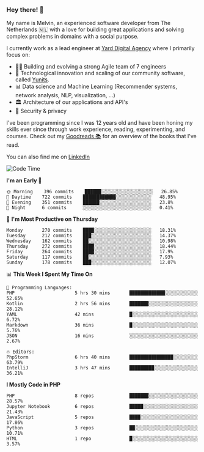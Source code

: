 ### Hey there! 👋

My name is Melvin, an experienced software developer from The Netherlands 🇳🇱 with a love for building great applications and solving complex problems in domains with a social purpose. 

I currently work as a lead engineer at [Yard Digital Agency](https://github.com/yardinternet) where I primarily focus on:

* 👏🏼 Building and evolving a strong Agile team of 7 engineers
* 🚀 Technological innovation and scaling of our community software, called [Yunits](https://www.yunits.com/).
* 📊 Data science and Machine Learning (Recommender systems, network analysis, NLP, visualization, ...)
* 🏛 Architecture of our applications and API's
* 🔐 Security & privacy

I've been programming since I was 12 years old and have been honing my skills ever since through work experience, reading, experimenting, and courses.
Check out my [Goodreads 📚](https://goodreads.com/melvinkoopmans) for an overview of the books that I've read. 

You can also find me on [LinkedIn](https://www.linkedin.com/in/melvinkoopmans)

<!--START_SECTION:waka-->
![Code Time](http://img.shields.io/badge/Code%20Time-0%20secs-blue)

**I'm an Early 🐤** 

```text
🌞 Morning    396 commits    ██████░░░░░░░░░░░░░░░░░░░   26.85% 
🌆 Daytime    722 commits    ████████████░░░░░░░░░░░░░   48.95% 
🌃 Evening    351 commits    ██████░░░░░░░░░░░░░░░░░░░   23.8% 
🌙 Night      6 commits      ░░░░░░░░░░░░░░░░░░░░░░░░░   0.41%

```
📅 **I'm Most Productive on Thursday** 

```text
Monday       270 commits    ████░░░░░░░░░░░░░░░░░░░░░   18.31% 
Tuesday      212 commits    ███░░░░░░░░░░░░░░░░░░░░░░   14.37% 
Wednesday    162 commits    ██░░░░░░░░░░░░░░░░░░░░░░░   10.98% 
Thursday     272 commits    ████░░░░░░░░░░░░░░░░░░░░░   18.44% 
Friday       264 commits    ████░░░░░░░░░░░░░░░░░░░░░   17.9% 
Saturday     117 commits    ██░░░░░░░░░░░░░░░░░░░░░░░   7.93% 
Sunday       178 commits    ███░░░░░░░░░░░░░░░░░░░░░░   12.07%

```


📊 **This Week I Spent My Time On** 

```text
💬 Programming Languages: 
PHP                      5 hrs 30 mins       █████████████░░░░░░░░░░░░   52.65% 
Kotlin                   2 hrs 56 mins       ███████░░░░░░░░░░░░░░░░░░   28.12% 
YAML                     42 mins             █░░░░░░░░░░░░░░░░░░░░░░░░   6.72% 
Markdown                 36 mins             █░░░░░░░░░░░░░░░░░░░░░░░░   5.76% 
JSON                     16 mins             ░░░░░░░░░░░░░░░░░░░░░░░░░   2.67%

🔥 Editors: 
PhpStorm                 6 hrs 40 mins       ████████████████░░░░░░░░░   63.79% 
IntelliJ                 3 hrs 47 mins       █████████░░░░░░░░░░░░░░░░   36.21%

```

**I Mostly Code in PHP** 

```text
PHP                      8 repos             ███████░░░░░░░░░░░░░░░░░░   28.57% 
Jupyter Notebook         6 repos             █████░░░░░░░░░░░░░░░░░░░░   21.43% 
JavaScript               5 repos             ████░░░░░░░░░░░░░░░░░░░░░   17.86% 
Python                   3 repos             ██░░░░░░░░░░░░░░░░░░░░░░░   10.71% 
HTML                     1 repo              █░░░░░░░░░░░░░░░░░░░░░░░░   3.57%

```



<!--END_SECTION:waka-->
